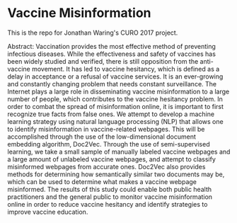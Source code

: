 # Vaccine Misinformation

This is the repo for Jonathan Waring's CURO 2017 project. 

Abstract: Vaccination provides the most effective method of preventing infectious diseases. While the effectiveness and safety of vaccines has been widely studied and verified, there is still opposition from the anti-vaccine movement. It has led to vaccine hesitancy, which is defined as a delay in acceptance or a refusal of vaccine services. It is an ever-growing and constantly changing problem that needs constant surveillance. The Internet plays a large role in disseminating vaccine misinformation to a large number of people, which contributes to the vaccine hesitancy problem. In order to combat the spread of misinformation online, it is important to first recognize true facts from false ones. We attempt to develop a machine learning strategy using natural language processing (NLP) that allows one to identify misinformation in vaccine-related webpages. This will be accomplished through the use of the low-dimensional document embedding algorithm, Doc2Vec. Through the use of semi-supervised learning, we take a small sample of manually labeled vaccine webpages and a large amount of unlabeled vaccine webpages, and attempt to classify misinformed webpages from accurate ones. Doc2Vec also provides methods for determining how semantically similar two documents may be, which can be used to determine what makes a vaccine webpage misinformed. The results of this study could enable both public health practitioners and the general public to monitor vaccine misinformation online in order to reduce vaccine hesitancy and identify strategies to improve vaccine education.  
